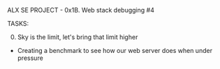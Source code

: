 ALX SE PROJECT -  0x1B. Web stack debugging #4

TASKS:

0. Sky is the limit, let's bring that limit higher
- Creating a benchmark to see how our web server does
when under pressure
